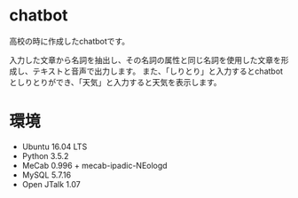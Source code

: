 # chatbot
高校の時に作成したchatbotです。

入力した文章から名詞を抽出し、その名詞の属性と同じ名詞を使用した文章を形成し、テキストと音声で出力します。
また、「しりとり」と入力するとchatbotとしりとりができ、「天気」と入力すると天気を表示します。


# 環境
- Ubuntu 16.04 LTS
- Python 3.5.2
- MeCab 0.996 + mecab-ipadic-NEologd
- MySQL 5.7.16
- Open JTalk 1.07
